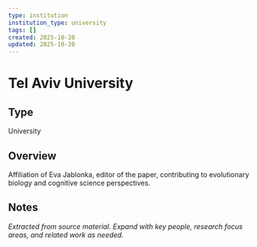 ```yaml
---
type: institution
institution_type: university
tags: []
created: 2025-10-20
updated: 2025-10-20
---
```


# Tel Aviv University

## Type

University

## Overview

Affiliation of Eva Jablonka, editor of the paper, contributing to evolutionary biology and cognitive science perspectives.

## Notes

*Extracted from source material. Expand with key people, research focus areas, and related work as needed.*
